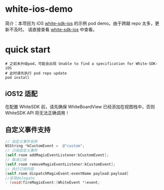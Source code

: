 # white-ios-demo

简介：本项目为 iOS [white-sdk-ios](https://github.com/duty-os/white-sdk-ios-release) 的示例 pod demo。由于跨越 repo 太多，更新不及时。
请直接查看 [white-sdk-ios](https://github.com/duty-os/white-sdk-ios-release) 中查看。

# quick start

```shell
# 之前未升级pod，可能会出现 Unable to find a specification for White-SDK-iOS
# 此时请先执行 pod repo update
pod install
```

## iOS12 适配

在配置 WhiteSDK 前，请先确保 WhiteBoardView 已经添加在视图栈中，否则 WhiteSDK API 将无法正确调用！

## 自定义事件支持

```Objective-C
// 自定义事件名称
NSString *kCustomEvent =  @"custom";
// 订阅自定义事件
[self.room addMagixEventListener:kCustomEvent];
// 取消订阅
[self.room removeMagixEventListener:kCustomEvent];
// 执行订阅内容
[self.room dispatchMagixEvent:eventName payload:payload]
//实现delegate
- (void)fireMagixEvent:(WhiteEvent *)event;
```